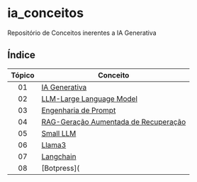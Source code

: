 # ia_conceitos
Repositório de Conceitos inerentes a IA Generativa

## Índice

| Tópico | Conceito                |
|:------:|--------------------------|
| 01     | [IA Generativa](https://github.com/ricdtaveira/ia_conceitos/tree/main/01-genai)|
| 02     | [LLM-Large Language Model](https://github.com/ricdtaveira/ia_conceitos/tree/main/02-LLM)|
| 03     | [Engenharia de Prompt](https://github.com/ricdtaveira/ia_conceitos/tree/main/03-prompt)|     |                                       |
| 04     | [RAG-Geração Aumentada de Recuperação](https://github.com/ricdtaveira/ia_conceitos/tree/main/04-rag)|                                       |
| 05     | [Small LLM](https://github.com/ricdtaveira/ia_conceitos/tree/main/05-smalllm)|
| 06     | [Llama3](https://github.com/ricdtaveira/ia_conceitos/blob/main/06-Llama3/README.md)|
| 07     | [Langchain](https://github.com/ricdtaveira/ia_conceitos/blob/main/07-Langchain/README.md)|                                   
| 08     | [Botpress](                 |                                   

